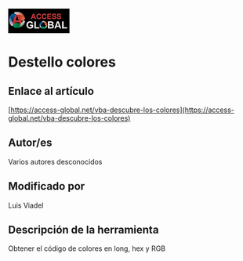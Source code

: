 ﻿![Access-global](/blob/main/Images/Logo1.png)
# Destello colores
## Enlace al artículo
[https://access-global.net/vba-descubre-los-colores](https://access-global.net/vba-descubre-los-colores)
## Autor/es
Varios autores desconocidos
## Modificado por
Luis Viadel
## Descripción de la herramienta
Obtener el código de colores en long, hex y RGB


